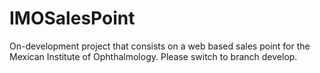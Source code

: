 # IMOSalesPoint
On-development project that consists on a web based sales point for the Mexican Institute of Ophthalmology. Please switch to branch develop.
